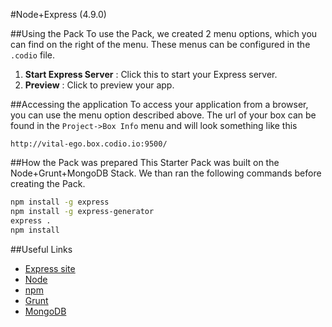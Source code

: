 #Node+Express (4.9.0)

##Using the Pack
To use the Pack, we created 2 menu options, which you can find on the right of the menu. These menus can be configured in the `.codio` file.

1. **Start Express Server** : Click this to start your Express server.
1. **Preview** : Click to preview your app.

##Accessing the application
To access your application from a browser, you can use the menu option described above. The url of your box can be found in the `Project->Box Info` menu and will look something like this

```
http://vital-ego.box.codio.io:9500/
```

##How the Pack was prepared
This Starter Pack was built on the Node+Grunt+MongoDB Stack. We than ran the following commands before creating the Pack.

```bash
npm install -g express
npm install -g express-generator
express .
npm install
```

##Useful Links

- [Express site](http://expressjs.com/)
- [Node](http://nodejs.org/)
- [npm](https://www.npmjs.org/)
- [Grunt](http://gruntjs.com/)
- [MongoDB](https://www.mongodb.org)


